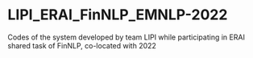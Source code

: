 # LIPI_ERAI_FinNLP_EMNLP-2022
Codes of the system developed by team LIPI while participating in ERAI shared task of FinNLP, co-located with 2022
